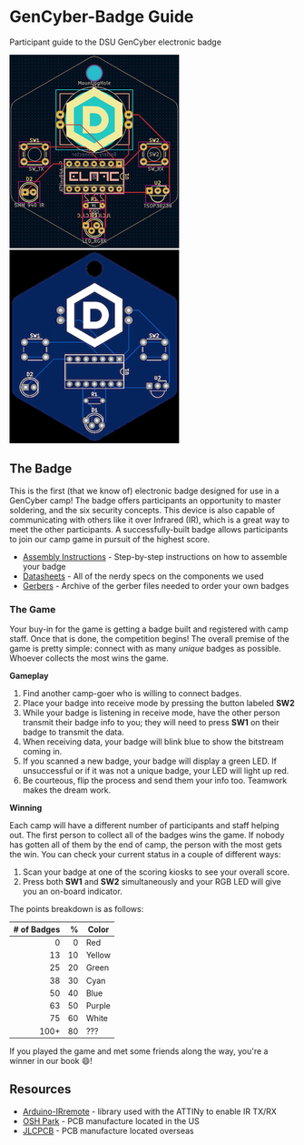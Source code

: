 

# GenCyber-Badge Guide
Participant guide to the DSU GenCyber electronic badge

![PCB design of the badge](https://github.com/DSUmjham/GenCyber/blob/master/Badge/Images/pcb-design.png?raw=true)![PCB gerber image of the badge](https://github.com/DSUmjham/GenCyber/blob/master/Badge/Images/pcb-gerber.png?raw=true)

## The Badge
This is the first (that we know of) electronic badge designed for use in a GenCyber camp! The badge offers participants an opportunity to master soldering, and the six security concepts. This device is also capable of communicating with others like it over Infrared (IR), which is a great way to meet the other participants. A successfully-built badge allows participants to join our camp game in pursuit of the highest score. 

 - [Assembly Instructions](https://github.com/DSUmjham/GenCyber/blob/master/Badge/Articles/Assembly.md) - Step-by-step instructions on how to assemble your badge
 - [Datasheets](https://github.com/DSUmjham/GenCyber/tree/master/Badge/Datasheets) - All of the nerdy specs on the components we used
 - [Gerbers](https://github.com/DSUmjham/GenCyber/raw/master/Badge/Gerbers/gencyber-badge-22_2-gerbers.zip) - Archive of the gerber files needed to order your own badges

### The Game
Your buy-in for the game is getting a badge built and registered with camp staff. Once that is done, the competition begins! The overall premise of the game is pretty simple: connect with as many *unique* badges as possible. Whoever collects the most wins the game.

**Gameplay**
 1. Find another camp-goer who is willing to connect badges.
 2. Place your badge into receive mode by pressing the button labeled **SW2**
 3. While your badge is listening in receive mode, have the other person transmit their badge info to you; they will need to press **SW1** on their badge to transmit the data.
 4. When receiving data, your badge will blink blue to show the bitstream coming in.
 5. If you scanned a new badge, your badge will display a green LED. If unsuccessful or if it was not a unique badge, your LED will light up red.
 6. Be courteous, flip the process and send them your info too. Teamwork makes the dream work.

**Winning**

Each camp will have a different number of participants and staff helping out. The first person to collect all of the badges wins the game. If nobody has gotten all of them by the end of camp, the person with the most gets the win. You can check your current status in a couple of different ways:

 1. Scan your badge at one of the scoring kiosks to see your overall score.
 2. Press both **SW1** and **SW2** simultaneously and your RGB LED will give you an on-board indicator.
   
   The points breakdown is as follows:
 
 | # of Badges  | % | Color |
 |---: |---:|---    |
 | 0   | 0 | Red   |
 | 13  | 10 | Yellow|
 | 25  | 20 | Green |
 | 38  | 30 | Cyan  |
 | 50  | 40 | Blue  |
 | 63  | 50 | Purple|
 | 75  | 60 | White |
 | 100+ | 80 | ???   |


If you played the game and met some friends along the way, you're a winner in our book :smile:!

## Resources
* [Arduino-IRremote](https://github.com/Arduino-IRremote/Arduino-IRremote) - library used with the ATTINy to enable IR TX/RX
* [OSH Park](https://oshpark.com) -  PCB manufacture located in the US
* [JLCPCB](https://jlcpcb.com) - PCB manufacture located overseas